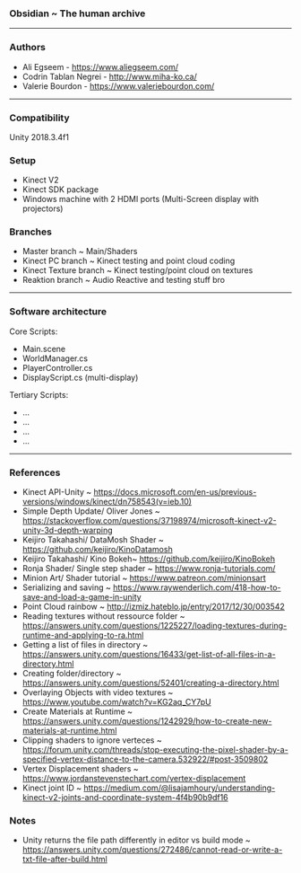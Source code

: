 ### Obsidian ~ The human archive

---

### Authors

- Ali Egseem - https://www.aliegseem.com/
- Codrin Tablan Negrei - http://www.miha-ko.ca/
- Valerie Bourdon - https://www.valeriebourdon.com/

---

### Compatibility

Unity 2018.3.4f1

### Setup

- Kinect V2
- Kinect SDK package
- Windows machine with 2 HDMI ports (Multi-Screen display with projectors)

### Branches

- Master branch ~ Main/Shaders
- Kinect PC branch ~ Kinect testing and point cloud coding
- Kinect Texture branch ~ Kinect testing/point cloud on textures
- Reaktion branch ~ Audio Reactive and testing stuff bro

---

### Software architecture

Core Scripts:
- Main.scene
- WorldManager.cs
- PlayerController.cs
- DisplayScript.cs (multi-display)

Tertiary Scripts:
- ...
- ...
- ...
- ...


---

### References

- Kinect API-Unity ~ https://docs.microsoft.com/en-us/previous-versions/windows/kinect/dn758543(v=ieb.10)
- Simple Depth Update/ Oliver Jones ~ https://stackoverflow.com/questions/37198974/microsoft-kinect-v2-unity-3d-depth-warping
- Keijiro Takahashi/ DataMosh Shader ~ https://github.com/keijiro/KinoDatamosh
- Keijiro Takahashi/ Kino Bokeh~ https://github.com/keijiro/KinoBokeh
- Ronja Shader/ Single step shader ~ https://www.ronja-tutorials.com/
- Minion Art/ Shader tutorial ~ https://www.patreon.com/minionsart
- Serializing and saving ~ https://www.raywenderlich.com/418-how-to-save-and-load-a-game-in-unity 
- Point Cloud rainbow ~ http://izmiz.hateblo.jp/entry/2017/12/30/003542
- Reading textures without ressource folder ~ https://answers.unity.com/questions/1225227/loading-textures-during-runtime-and-applying-to-ra.html
- Getting a list of files in directory ~ https://answers.unity.com/questions/16433/get-list-of-all-files-in-a-directory.html
- Creating folder/directory ~ https://answers.unity.com/questions/52401/creating-a-directory.html
- Overlaying Objects with video textures ~ https://www.youtube.com/watch?v=KG2aq_CY7pU
- Create Materials at Runtime ~ https://answers.unity.com/questions/1242929/how-to-create-new-materials-at-runtime.html
- Clipping shaders to ignore verteces ~ https://forum.unity.com/threads/stop-executing-the-pixel-shader-by-a-specified-vertex-distance-to-the-camera.532922/#post-3509802
- Vertex Displacement shaders ~ https://www.jordanstevenstechart.com/vertex-displacement
- Kinect joint ID ~ https://medium.com/@lisajamhoury/understanding-kinect-v2-joints-and-coordinate-system-4f4b90b9df16


### Notes
- Unity returns the file path differently in editor vs build mode ~ https://answers.unity.com/questions/272486/cannot-read-or-write-a-txt-file-after-build.html